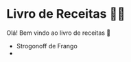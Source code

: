 # Livro de Receitas :man_cook:

Olá! Bem vindo ao livro de receitas :wave:

- Strogonoff de Frango
- 
